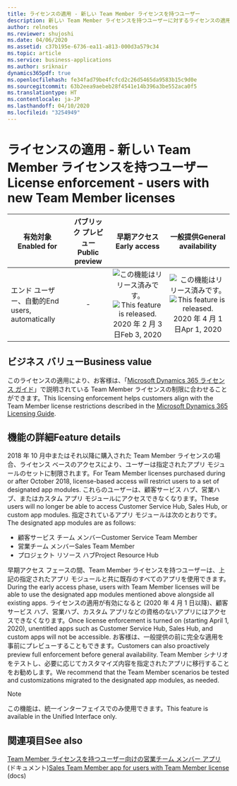 ```yaml
---
title: ライセンスの適用 - 新しい Team Member ライセンスを持つユーザー
description: 新しい Team Member ライセンスを持つユーザーに対するライセンスの適用。
author: relnotes
ms.reviewer: shujoshi
ms.date: 04/06/2020
ms.assetid: c37b195e-6736-ea11-a813-000d3a579c34
ms.topic: article
ms.service: business-applications
ms.author: sriknair
dynamics365pdf: true
ms.openlocfilehash: fe34fad79be4fcfcd2c26d5465da9583b15c9d0e
ms.sourcegitcommit: 63b2eea9aebeb28f4541e14b396a3be552aca0f5
ms.translationtype: HT
ms.contentlocale: ja-JP
ms.lasthandoff: 04/10/2020
ms.locfileid: "3254949"
---
```

# <a name="license-enforcement---users-with-new-team-member-licenses"></a><span data-ttu-id="0c7af-103">ライセンスの適用 - 新しい Team Member ライセンスを持つユーザー</span><span class="sxs-lookup"><span data-stu-id="0c7af-103">License enforcement - users with new Team Member licenses</span></span>


| <span data-ttu-id="0c7af-104">有効対象</span><span class="sxs-lookup"><span data-stu-id="0c7af-104">Enabled for</span></span>    |  <span data-ttu-id="0c7af-105">パブリック プレビュー</span><span class="sxs-lookup"><span data-stu-id="0c7af-105">Public preview</span></span> | <span data-ttu-id="0c7af-106">早期アクセス</span><span class="sxs-lookup"><span data-stu-id="0c7af-106">Early access</span></span> | <span data-ttu-id="0c7af-107">一般提供</span><span class="sxs-lookup"><span data-stu-id="0c7af-107">General availability</span></span> | 
| ---------- | :----------: |:----------: |:----------: |
|<span data-ttu-id="0c7af-108">エンド ユーザー、自動的</span><span class="sxs-lookup"><span data-stu-id="0c7af-108">End users, automatically</span></span>|-|<span data-ttu-id="0c7af-109">![この機能はリリース済みです。](/dynamics365-release-plan/media/green-checkmark.png "この機能はリリース済みです。")</span><span class="sxs-lookup"><span data-stu-id="0c7af-109">![This feature is released.](/dynamics365-release-plan/media/green-checkmark.png "This feature is released.")</span></span> <span data-ttu-id="0c7af-110">2020 年 2 月 3 日</span><span class="sxs-lookup"><span data-stu-id="0c7af-110">Feb 3, 2020</span></span>| <span data-ttu-id="0c7af-111">![この機能はリリース済みです。](/dynamics365-release-plan/media/green-checkmark.png "この機能はリリース済みです。")</span><span class="sxs-lookup"><span data-stu-id="0c7af-111">![This feature is released.](/dynamics365-release-plan/media/green-checkmark.png "This feature is released.")</span></span> <span data-ttu-id="0c7af-112">2020 年 4 月 1 日</span><span class="sxs-lookup"><span data-stu-id="0c7af-112">Apr 1, 2020</span></span>|


## <a name="business-value"></a><span data-ttu-id="0c7af-113">ビジネス バリュー</span><span class="sxs-lookup"><span data-stu-id="0c7af-113">Business value</span></span>
<!-- bv start -->
<span data-ttu-id="0c7af-114">このライセンスの適用により、お客様は、「[Microsoft Dynamics 365 ライセンス ガイド](https://go.microsoft.com/fwlink/p/?LinkId=866544)」で説明されている Team Member ライセンスの制限に合わせることができます。</span><span class="sxs-lookup"><span data-stu-id="0c7af-114">This licensing enforcement helps customers align with the Team Member license restrictions described in the [Microsoft Dynamics 365 Licensing Guide](https://go.microsoft.com/fwlink/p/?LinkId=866544).</span></span>
<!-- bv end -->



## <a name="feature-details"></a><span data-ttu-id="0c7af-115">機能の詳細</span><span class="sxs-lookup"><span data-stu-id="0c7af-115">Feature details</span></span>
<!--feature detail start -->
<span data-ttu-id="0c7af-116">2018 年 10 月中またはそれ以降に購入された Team Member ライセンスの場合、ライセンス ベースのアクセスにより、ユーザーは指定されたアプリ モジュールのセットに制限されます。</span><span class="sxs-lookup"><span data-stu-id="0c7af-116">For Team Member licenses purchased during or after October 2018, license-based access will restrict users to a set of designated app modules.</span></span> <span data-ttu-id="0c7af-117">これらのユーザーは、顧客サービス ハブ、営業ハブ、またはカスタム アプリ モジュールにアクセスできなくなります。</span><span class="sxs-lookup"><span data-stu-id="0c7af-117">These users will no longer be able to access Customer Service Hub, Sales Hub, or custom app modules.</span></span> <span data-ttu-id="0c7af-118">指定されているアプリ モジュールは次のとおりです。</span><span class="sxs-lookup"><span data-stu-id="0c7af-118">The designated app modules are as follows:</span></span>

- <span data-ttu-id="0c7af-119">顧客サービス チーム メンバー</span><span class="sxs-lookup"><span data-stu-id="0c7af-119">Customer Service Team Member</span></span> 
- <span data-ttu-id="0c7af-120">営業チーム メンバー</span><span class="sxs-lookup"><span data-stu-id="0c7af-120">Sales Team Member</span></span>
- <span data-ttu-id="0c7af-121">プロジェクト リソース ハブ</span><span class="sxs-lookup"><span data-stu-id="0c7af-121">Project Resource Hub</span></span>

<span data-ttu-id="0c7af-122">早期アクセス フェースの間、Team Member ライセンスを持つユーザーは、上記の指定されたアプリ モジュールと共に既存のすべてのアプリを使用できます。</span><span class="sxs-lookup"><span data-stu-id="0c7af-122">During the early access phase, users with Team Member licenses will be able to use the designated app modules mentioned above alongside all existing apps.</span></span> <span data-ttu-id="0c7af-123">ライセンスの適用が有効になると (2020 年 4 月 1 日以降)、顧客サービス ハブ、営業ハブ、カスタム アプリなどの資格のないアプリにはアクセスできなくなります。</span><span class="sxs-lookup"><span data-stu-id="0c7af-123">Once license enforcement is turned on (starting April 1, 2020), unentitled apps such as Customer Service Hub, Sales Hub, and custom apps will not be accessible.</span></span> <span data-ttu-id="0c7af-124">お客様は、一般提供の前に完全な適用を事前にプレビューすることもできます。</span><span class="sxs-lookup"><span data-stu-id="0c7af-124">Customers can also proactively preview full enforcement before general availability.</span></span> <span data-ttu-id="0c7af-125">Team Member シナリオをテストし、必要に応じてカスタマイズ内容を指定されたアプリに移行することをお勧めします。</span><span class="sxs-lookup"><span data-stu-id="0c7af-125">We recommend that the Team Member scenarios be tested and customizations migrated to the designated app modules, as needed.</span></span>
<!--feature detail end -->


> [!NOTE]
> <span data-ttu-id="0c7af-126">この機能は、統一インターフェイスでのみ使用できます。</span><span class="sxs-lookup"><span data-stu-id="0c7af-126">This feature is available in the Unified Interface only.</span></span>







## <a name="see-also"></a><span data-ttu-id="0c7af-127">関連項目</span><span class="sxs-lookup"><span data-stu-id="0c7af-127">See also</span></span>

<!--docs start-->
<span data-ttu-id="0c7af-128">[Team Member ライセンスを持つユーザー向けの営業チーム メンバー アプリ](https://docs.microsoft.com/dynamics365/sales-enterprise/sales-team-member) (ドキュメント)</span><span class="sxs-lookup"><span data-stu-id="0c7af-128">[Sales Team Member app for users with Team Member license](https://docs.microsoft.com/dynamics365/sales-enterprise/sales-team-member) (docs)</span></span>
<!--docs end-->
